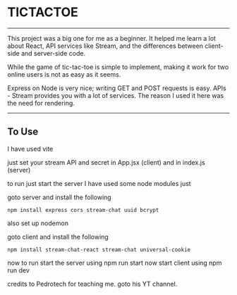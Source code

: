 # TICTACTOE
***
This project was a big one for me as a beginner. It helped me learn a lot about React, API services like Stream, and the differences between client-side and server-side code.

While the game of tic-tac-toe is simple to implement, making it work for two online users is not as easy as it seems.

Express on Node is very nice; writing GET and POST requests is easy. APIs - Stream provides you with a lot of services. The reason I used it here was the need for rendering.
***
## To Use
I have used vite

just set your stream API and secret in App.jsx  (client) and in index.js (server)

to run just start the server I have used some node modules 
just 

goto server and install the following
```
npm install express cors stream-chat uuid bcrypt
```
also set up nodemon

goto client and install the following
```
npm install stream-chat-react stream-chat universal-cookie
```

now to run start the server using npm run start
now start client using npm run dev

credits to Pedrotech for teaching me. goto his YT channel.
